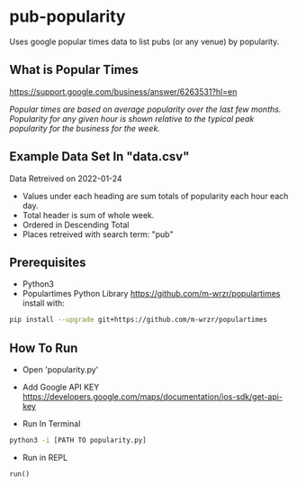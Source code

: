 # pub-popularity
Uses google popular times data to list pubs (or any venue) by popularity. 

## What is Popular Times 
https://support.google.com/business/answer/6263531?hl=en

*Popular times are based on average popularity over the last few months. Popularity for any given hour is shown relative to the typical peak popularity for the business for the week.*

## Example Data Set In "data.csv"

Data Retreived on 2022-01-24

- Values under each heading are sum totals of popularity each hour each day. 
- Total header is sum of whole week. 
- Ordered in Descending Total 
- Places retreived with search term: "pub"

## Prerequisites

- Python3 
- Populartimes Python Library https://github.com/m-wrzr/populartimes install with:
```bash 
pip install --upgrade git+https://github.com/m-wrzr/populartimes
```

## How To Run 

- Open 'popularity.py' 
- Add Google API KEY https://developers.google.com/maps/documentation/ios-sdk/get-api-key

- Run In Terminal 
```bash 
python3 -i [PATH TO popularity.py]
```
- Run in REPL 
```python
run()
```
